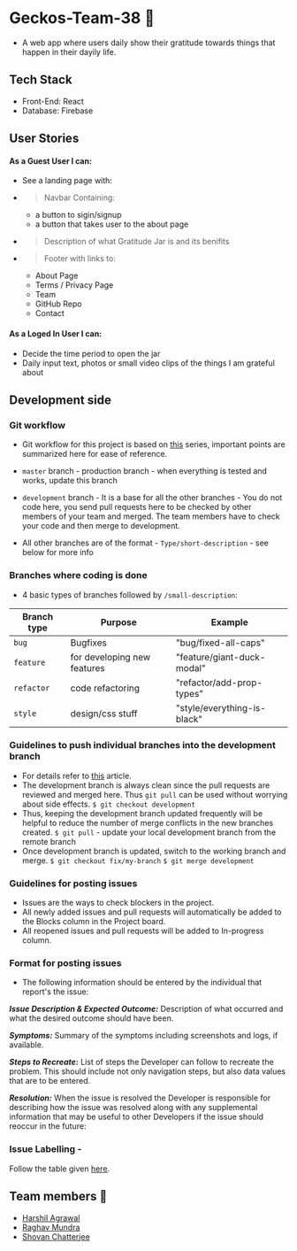 # Geckos-Team-38 🦎

* A web app where users daily show their gratitude towards things that happen in their dayily life.

## Tech Stack

* Front-End: React
* Database: Firebase

## User Stories

#### As a Guest User I can:

* See a landing page with:
- > Navbar Containing:
    - a button to sigin/signup
    - a button that takes user to the about page
- > Description of what Gratitude Jar is and its benifits
- > Footer with links to:
    - About Page
    - Terms / Privacy Page
    - Team
    - GitHub Repo
    - Contact

#### As a Loged In User I can:

* Decide the time period to open the jar
* Daily input text, photos or small video clips of the things I am grateful about

## Development side

### Git workflow

* Git workflow for this project is based on [this](https://medium.com/@francesco.agnoletto/how-to-not-f-up-your-local-files-with-git-part-1-e0756c88fd3c) series, important points are summarized here for ease of reference.

* `master` branch - production branch - when everything is tested and works, update this branch
* `development` branch - It is a base for all the other branches - You do not code here, you send pull requests here to be checked by other members of your team and merged. The team members have to check your code and then merge to development.
* All other branches are of the format - `Type/short-description` - see below for more info

### Branches where coding is done 

* 4 basic types of branches followed by `/small-description`:

| Branch type | Purpose | Example
| ----------- | ------- | -------|
| `bug` | Bugfixes | "bug/fixed-all-caps"
| `feature` | for developing new features | "feature/giant-duck-modal"
| `refactor` | code refactoring | "refactor/add-prop-types"
| `style` | design/css stuff | "style/everything-is-black"

### Guidelines to push individual branches into the development branch

* For details refer to [this](https://medium.com/@francesco.agnoletto/how-to-not-f-up-your-local-files-with-git-part-2-fc4e243be02a) article.
* The development branch is always clean since the pull requests are reviewed and merged here. Thus `git pull` can be used without worrying about side effects. 
`$ git checkout development`
* Thus, keeping the development branch updated frequently will be helpful to reduce the number of merge conflicts in the new branches created.
`$ git pull` - update your local development branch from the remote branch 
* Once development branch is updated, switch to the working branch and merge.
`$ git checkout fix/my-branch`
`$ git merge development`

### Guidelines for posting issues

* Issues are the ways to check blockers in the project.
* All newly added issues and pull requests will automatically be added to the Blocks column in the Project board.
* All reopened issues and pull requests will be added to In-progress column.

### Format for posting issues

* The following information should be entered by the individual that report's the issue:

**_Issue Description & Expected Outcome:_** Description of what occurred and what the desired outcome should have been.

**_Symptoms:_** Summary of the symptoms including screenshots and logs, if available.

**_Steps to Recreate:_** List of steps the Developer can follow to recreate the problem. This should include not only navigation steps, but also data values that are to be entered.

**_Resolution:_** When the issue is resolved the Developer is responsible for describing how the issue was resolved along with any supplemental information that may be useful to other Developers if the issue should reoccur in the future:

### Issue Labelling - 
Follow the table given [here](https://github.com/Chingu-cohorts/pmrok/wiki/Getting-Started:-Issue-Reporting-and-Tracking#the-importance-of-labels).

## Team members  🤘
- [Harshil Agrawal](https://github.com/harshil1712)
- [Raghav Mundra](https://github.com/Raghav17)
- [Shovan Chatterjee](https://github.com/shovanch)
